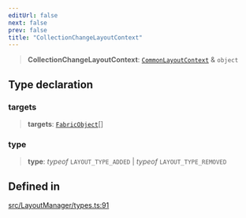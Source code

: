 ```yaml
---
editUrl: false
next: false
prev: false
title: "CollectionChangeLayoutContext"
---
```


> **CollectionChangeLayoutContext**: [`CommonLayoutContext`](/api/type-aliases/commonlayoutcontext/) & `object`

## Type declaration

### targets

> **targets**: [`FabricObject`](/api/classes/fabricobject/)[]

### type

> **type**: *typeof* `LAYOUT_TYPE_ADDED` \| *typeof* `LAYOUT_TYPE_REMOVED`

## Defined in

[src/LayoutManager/types.ts:91](https://github.com/fabricjs/fabric.js/blob/v6.0.0-rc4/src/LayoutManager/types.ts#L91)
